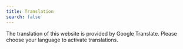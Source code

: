 ```yaml
---
title: Translation
search: false
---
```


The translation of this website is provided by Google Translate. Please choose your language to activate translations.

<div id="google_translate_element"></div>
